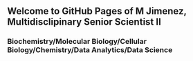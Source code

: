 ## Welcome to GitHub Pages of M Jimenez, Multidisclipinary Senior Scientist II
### Biochemistry/Molecular Biology/Cellular Biology/Chemistry/Data Analytics/Data Science

